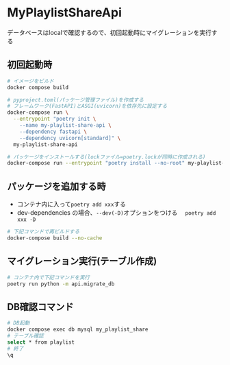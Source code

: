 # MyPlaylistShareApi
データベースはlocalで確認するので、初回起動時にマイグレーションを実行する

## 初回起動時
```sh
# イメージをビルド
docker compose build

# pyproject.toml(パッケージ管理ファイル)を作成する
# フレームワーク(FastAPI)とASGI(uvicorn)を依存先に設定する
docker-compose run \
  --entrypoint "poetry init \
    --name my-playlist-share-api \
    --dependency fastapi \
    --dependency uvicorn[standard]" \
  my-playlist-share-api

# パッケージをインストールする(lockファイル=poetry.lockが同時に作成される)
docker-compose run --entrypoint "poetry install --no-root" my-playlist-share-api
```
## パッケージを追加する時
* コンテナ内に入って`poetry add xxx`する
* dev-dependencies の場合、`--dev(-D)`オプションをつける
　`poetry add xxx -D`
```sh
# 下記コマンドで再ビルドする
docker-compose build --no-cache
```

## マイグレーション実行(テーブル作成)
```sh
# コンテナ内で下記コマンドを実行
poetry run python -m api.migrate_db
```

##  DB確認コマンド
```sh
# DB起動
docker compose exec db mysql my_playlist_share
# テーブル確認
select * from playlist
# 終了
\q
```